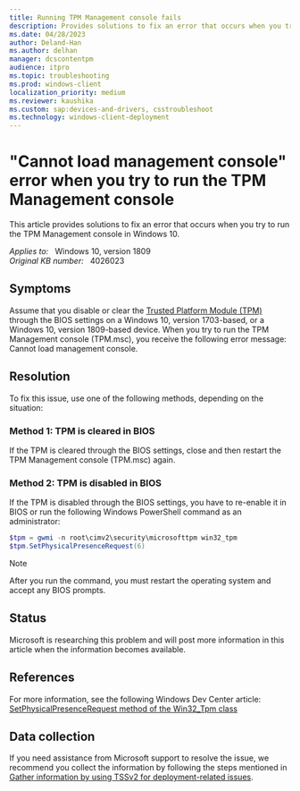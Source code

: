 ```yaml
---
title: Running TPM Management console fails
description: Provides solutions to fix an error that occurs when you try to run the TPM Management console in Windows 10.
ms.date: 04/28/2023
author: Deland-Han
ms.author: delhan
manager: dcscontentpm
audience: itpro
ms.topic: troubleshooting
ms.prod: windows-client
localization_priority: medium
ms.reviewer: kaushika
ms.custom: sap:devices-and-drivers, csstroubleshoot
ms.technology: windows-client-deployment
---
```

# "Cannot load management console" error when you try to run the TPM Management console

This article provides solutions to fix an error that occurs when you try to run the TPM Management console in Windows 10.

_Applies to:_ &nbsp; Windows 10, version 1809  
_Original KB number:_ &nbsp; 4026023

## Symptoms

Assume that you disable or clear the [Trusted Platform Module (TPM)](/windows/device-security/tpm/trusted-platform-module-overview)  through the BIOS settings on a Windows 10, version 1703-based, or a Windows 10, version 1809-based device. When you try to run the TPM Management console (TPM.msc), you receive the following error message: Cannot load management console.

## Resolution

To fix this issue, use one of the following methods, depending on the situation:

### Method 1: TPM is cleared in BIOS

If the TPM is cleared through the BIOS settings, close and then restart the TPM Management console (TPM.msc) again.

### Method 2: TPM is disabled in BIOS

If the TPM is disabled through the BIOS settings, you have to re-enable it in BIOS or run the following Windows PowerShell command as an administrator:

```powershell
$tpm = gwmi -n root\cimv2\security\microsofttpm win32_tpm
$tpm.SetPhysicalPresenceRequest(6)
```

> [!Note]
> After you run the command, you must restart the operating system and accept any BIOS prompts.

## Status

Microsoft is researching this problem and will post more information in this article when the information becomes available.  

## References

For more information, see the following Windows Dev Center article:
[SetPhysicalPresenceRequest method of the Win32_Tpm class](https://msdn.microsoft.com/library/windows/desktop/aa376478%28v=vs.85%29.aspx)

## Data collection

If you need assistance from Microsoft support to resolve the issue, we recommend you collect the information by following the steps mentioned in [Gather information by using TSSv2 for deployment-related issues](../windows-troubleshooters/gather-information-using-tssv2-deployment.md).
